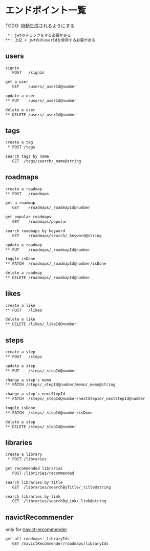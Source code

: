 # エンドポイント一覧

TODO: 自動生成されるようにする

```txt
 *: jwtのチェックをする必要がある
**: 上記 + jwt内のuserIdを使用する必要がある
```

## users

```txt
signin
   POST   /signin

get a user
   GET    /users/_userId@number

update a user
** PUT    /users/_userId@number

delete a user
** DELETE /users/_userId@number
```

## tags

```txt
create a tag
 * POST /tags

search tags by name
   GET  /tags/search/_name@string
```

## roadmaps

```txt
create a roadmap
** POST   /roadmaps

get a roadmap
   GET    /roadmaps/_roadmapId@number

get popular roadmaps
   GET    /roadmaps/popular

search roadmaps by keyword
   GET    /roadmaps/search/_keyword@string

update a roadmap
** PUT    /roadmaps/_roadmapId@number

toggle isDone
** PATCH  /roadmaps/_roadmapId@number/isDone

delete a roadmap
** DELETE /roadmaps/_roadmapId@number
```

## likes

```txt
create a like
** POST   /likes

delete a like
** DELETE /likes/_likeId@number
```

## steps

```txt
create a step
** POST   /steps

update a step
** PUT    /steps/_stepId@number

change a step's memo
** PATCH /steps/_stepId@number/memo/_memo@string

change a step's nextStepId
** PATCH  /steps/_stepId@number/nextStepId/_nextStepId@number

toggle isDone
** PATCH  /steps/_stepId@number/isDone

delete a step
** DELETE /steps/_stepId@number
```

## libraries

```txt
create a library
 * POST /libraries

get recommended libraries
   POST /libriries/recommended

search libraries by title
   GET  /libraries/searchByTitle/_title@string

search libraries by link
   GET  /libraries/searchByLink/_link@string
```

## navictRecommender

only for [navict-recommender](https://github.com/Piko-Piko-Pon-Taro/navict-recommender)

```txt
get all roadmaps' libraryIds
   GET /navictRecommender/roadmaps/libraryIds
```
